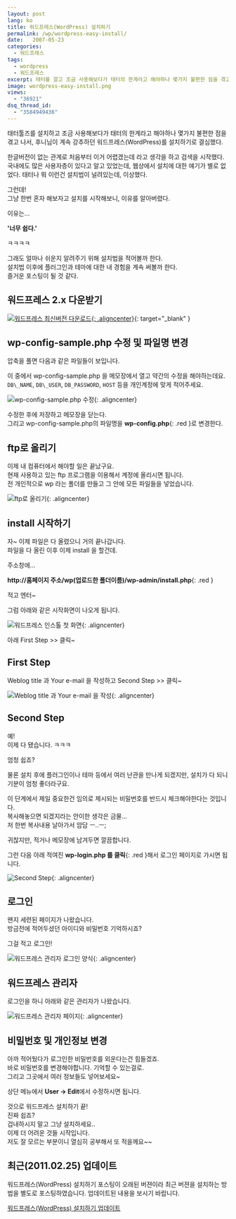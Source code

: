 ```yaml
---
layout: post
lang: ko
title: 워드프레스(WordPress) 설치하기
permalink: /wp/wordpress-easy-install/
date:   2007-05-23
categories:
  - 워드프레스
tags:
  - wordpress
  - 워드프레스
excerpt: 태터를 깔고 조금 사용해보다가 태터의 한계라고 해야하나 몇가지 불편한 점을 겪고 나서 후니님이 계속 강추하던 워드프레스(WordPress)를 설치하기로 결심했다. 한글버전이 없는 관계로 처음부터 이거 어렵겠는데 라고 생각을 하고 검색을 시작했다. 국내에도 많은 사용자층이 있다고 알고 있었는데, 웹상에서 설치에 대한 얘기가 별로 없었다. 태터나 뭐 이런건 설치법이 널려있는데, 이상했다. 그런데! 그냥 한번 혼자 해보자고 설치를 시작해보니, 이유를 알아버렸다. 이유는… 너무 쉽다. 그래도 얼마나 쉬운지 알려주기 위해 설치법을 적어볼까 한다. 설치법 이후에 플러그인과 테마에 대한 내 경험을 계속 써볼까 한다. 즐거운 포스팅이 될 것 같다. [...]
image: wordpress-easy-install.png
views:
  - "36921"
dsq_thread_id:
  - "3584949436"
---
```


태터툴즈를 설치하고 조금 사용해보다가 태터의 한계라고 해야하나 몇가지 불편한 점을 겪고 나서, 후니님이 계속 강추하던 워드프레스(WordPress)를 설치하기로 결심했다.
  
한글버전이 없는 관계로 처음부터 이거 어렵겠는데 라고 생각을 하고 검색을 시작했다. 국내에도 많은 사용자층이 있다고 알고 있었는데, 웹상에서 설치에 대한 얘기가 별로 없었다. 태터나 뭐 이런건 설치법이 널려있는데, 이상했다.

그런데!  
그냥 한번 혼자 해보자고 설치를 시작해보니, 이유를 알아버렸다.
  
이유는...

**'너무 쉽다.'**

ㅋㅋㅋㅋ

그래도 얼마나 쉬운지 알려주기 위해 설치법을 적어볼까 한다.  
설치법 이후에 플러그인과 테마에 대한 내 경험을 계속 써볼까 한다.    
즐거운 포스팅이 될 것 같다.

## 워드프레스 2.x 다운받기

[![워드프레스 최신버전 다운로드](/assets/img/2007/wp_install_01.gif){: .aligncenter}](//wordpress.org/latest.zip){: target="_blank" }

## wp-config-sample.php 수정 및 파일명 변경

압축을 풀면 다음과 같은 파일들이 보입니다.

이 중에서 wp-config-sample.php 을 메모장에서 열고 약간의 수정을 해야하는데요.  
`DB\_NAME`, `DB\_USER`, `DB_PASSWORD`, `HOST` 등을 개인계정에 맞게 적어주세요.

![wp-config-sample.php 수정](/assets/img/2007/wp_install_02.gif){: .aligncenter}

수정한 후에 저장하고 메모장을 닫는다.  
그리고 wp-config-sample.php의 파일명을 **wp-config.php**{: .red }로 변경한다.

## ftp로 올리기

이제 내 컴퓨터에서 해야할 일은 끝났구요.  
현재 사용하고 있는 ftp 프로그램을 이용해서 계정에 올리시면 됩니다.  
전 개인적으로 wp 라는 폴더를 만들고 그 안에 모든 파일들을 넣었습니다.

![ftp로 올리기](/assets/img/2007/wp_install_03.gif){: .aligncenter}

## install 시작하기

자~ 이제 파일은 다 올렸으니 거의 끝나갑니다.  
파일을 다 올린 이후 이제 install 을 할건데.
  
주소창에...

**http://홈페이지 주소/wp(업로드한 폴더이름)/wp-admin/install.php**{: .red }

적고 엔터~

그럼 아래와 같은 시작화면이 나오게 됩니다.

![워드프레스 인스톨 첫 화면](/assets/img/2007/wp_install_04.gif){: .aligncenter}

아래 First Step >> 클릭~

## First Step

Weblog title 과 Your e-mail 을 작성하고 Second Step >> 클릭~

![Weblog title 과 Your e-mail 을 작성](/assets/img/2007/wp_install_05.gif){: .aligncenter}

## Second Step

예!  
이제 다 됐습니다. ㅋㅋㅋ
  
엄청 쉽죠?
  
물론 설치 후에 플러그인이나 테마 등에서 여러 난관을 만나게 되겠지만, 설치가 다 되니 기분이 엄청 좋더라구요.

이 단계에서 제일 중요한건 임의로 제시되는 비밀번호를 반드시 체크해야한다는 것입니다.  
복사해놓으면 되겠지라는 안이한 생각은 금물...  
저 한번 복사내용 날아가서 암담 ㅡ..ㅡ;
  
귀찮지만, 적거나 메모장에 남겨두면 깔끔합니다.

그런 다음 아래 적여진 **wp-login.php 를 클릭**{: .red }해서 로그인 페이지로 가시면 됩니다.

![Second Step](/assets/img/2007/wp_install_06.gif){: .aligncenter}

## 로그인

왠지 세련된 페이지가 나왔습니다.  
방금전에 적어두셨던 아이디와 비밀번호 기억하시죠?
  
그걸 적고 로그인!

![워드프레스 관리자 로그인 양식](/assets/img/2007/wp_install_07.gif){: .aligncenter}

## 워드프레스 관리자

로그인을 하니 아래와 같은 관리자가 나왔습니다.

![워드프레스 관리자 페이지](/assets/img/2007/wp_install_08.gif){: .aligncenter}

## 비밀번호 및 개인정보 변경

아까 적어뒀다가 로그인한 비밀번호를 외운다는건 힘들겠죠.  
바로 비밀번호를 변경해야합니다. 기억할 수 있는걸로.  
그리고 그곳에서 여러 정보들도 넣어보세요~

상단 메뉴에서 **User -> Edit**에서 수정하시면 됩니다.

것으로 워드프레스 설치하기 끝!  
진짜 쉽죠?  
겁내하시지 말고 그냥 설치하세요..  
이제 더 어려운 것들 시작입니다.  
저도 잘 모르는 부분이니 열심히 공부해서 또 적을께요~~

## 최근(2011.02.25) 업데이트

워드프레스(WordPress) 설치하기 포스팅이 오래된 버젼이라 최근 버젼을 설치하는 방법을 별도로 포스팅하였습니다. 업데이트된 내용을 보시기 바랍니다. 

[워드프레스(WordPress) 설치하기 업데이트](/wp/wordpress-easy-install-2011-update/)
